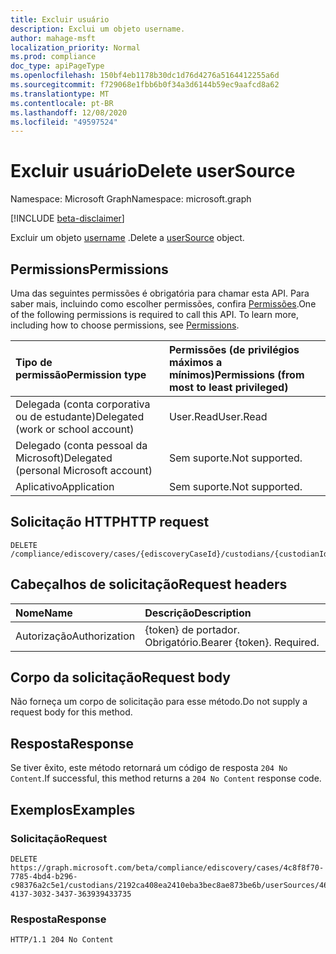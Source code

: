 ```yaml
---
title: Excluir usuário
description: Exclui um objeto username.
author: mahage-msft
localization_priority: Normal
ms.prod: compliance
doc_type: apiPageType
ms.openlocfilehash: 150bf4eb1178b30dc1d76d4276a5164412255a6d
ms.sourcegitcommit: f729068e1fbb6b0f34a3d6144b59ec9aafcd8a62
ms.translationtype: MT
ms.contentlocale: pt-BR
ms.lasthandoff: 12/08/2020
ms.locfileid: "49597524"
---
```

# <a name="delete-usersource"></a><span data-ttu-id="def1c-103">Excluir usuário</span><span class="sxs-lookup"><span data-stu-id="def1c-103">Delete userSource</span></span>

<span data-ttu-id="def1c-104">Namespace: Microsoft Graph</span><span class="sxs-lookup"><span data-stu-id="def1c-104">Namespace: microsoft.graph</span></span>

[!INCLUDE [beta-disclaimer](../../includes/beta-disclaimer.md)]

<span data-ttu-id="def1c-105">Excluir um objeto [username](../resources/usersource.md) .</span><span class="sxs-lookup"><span data-stu-id="def1c-105">Delete a [userSource](../resources/usersource.md) object.</span></span>

## <a name="permissions"></a><span data-ttu-id="def1c-106">Permissions</span><span class="sxs-lookup"><span data-stu-id="def1c-106">Permissions</span></span>

<span data-ttu-id="def1c-p101">Uma das seguintes permissões é obrigatória para chamar esta API. Para saber mais, incluindo como escolher permissões, confira [Permissões](/graph/permissions-reference).</span><span class="sxs-lookup"><span data-stu-id="def1c-p101">One of the following permissions is required to call this API. To learn more, including how to choose permissions, see [Permissions](/graph/permissions-reference).</span></span>

|<span data-ttu-id="def1c-109">Tipo de permissão</span><span class="sxs-lookup"><span data-stu-id="def1c-109">Permission type</span></span>|<span data-ttu-id="def1c-110">Permissões (de privilégios máximos a mínimos)</span><span class="sxs-lookup"><span data-stu-id="def1c-110">Permissions (from most to least privileged)</span></span>|
|:---|:---|
|<span data-ttu-id="def1c-111">Delegada (conta corporativa ou de estudante)</span><span class="sxs-lookup"><span data-stu-id="def1c-111">Delegated (work or school account)</span></span>|<span data-ttu-id="def1c-112">User.Read</span><span class="sxs-lookup"><span data-stu-id="def1c-112">User.Read</span></span>|
|<span data-ttu-id="def1c-113">Delegado (conta pessoal da Microsoft)</span><span class="sxs-lookup"><span data-stu-id="def1c-113">Delegated (personal Microsoft account)</span></span>|<span data-ttu-id="def1c-114">Sem suporte.</span><span class="sxs-lookup"><span data-stu-id="def1c-114">Not supported.</span></span>|
|<span data-ttu-id="def1c-115">Aplicativo</span><span class="sxs-lookup"><span data-stu-id="def1c-115">Application</span></span>|<span data-ttu-id="def1c-116">Sem suporte.</span><span class="sxs-lookup"><span data-stu-id="def1c-116">Not supported.</span></span>|

## <a name="http-request"></a><span data-ttu-id="def1c-117">Solicitação HTTP</span><span class="sxs-lookup"><span data-stu-id="def1c-117">HTTP request</span></span>

<!-- {
  "blockType": "ignored"
}
-->

``` http
DELETE /compliance/ediscovery/cases/{ediscoveryCaseId}/custodians/{custodianId}/userSources/{userSourceId}
```

## <a name="request-headers"></a><span data-ttu-id="def1c-118">Cabeçalhos de solicitação</span><span class="sxs-lookup"><span data-stu-id="def1c-118">Request headers</span></span>

|<span data-ttu-id="def1c-119">Nome</span><span class="sxs-lookup"><span data-stu-id="def1c-119">Name</span></span>|<span data-ttu-id="def1c-120">Descrição</span><span class="sxs-lookup"><span data-stu-id="def1c-120">Description</span></span>|
|:---|:---|
|<span data-ttu-id="def1c-121">Autorização</span><span class="sxs-lookup"><span data-stu-id="def1c-121">Authorization</span></span>|<span data-ttu-id="def1c-p102">{token} de portador. Obrigatório.</span><span class="sxs-lookup"><span data-stu-id="def1c-p102">Bearer {token}. Required.</span></span>|

## <a name="request-body"></a><span data-ttu-id="def1c-124">Corpo da solicitação</span><span class="sxs-lookup"><span data-stu-id="def1c-124">Request body</span></span>

<span data-ttu-id="def1c-125">Não forneça um corpo de solicitação para esse método.</span><span class="sxs-lookup"><span data-stu-id="def1c-125">Do not supply a request body for this method.</span></span>

## <a name="response"></a><span data-ttu-id="def1c-126">Resposta</span><span class="sxs-lookup"><span data-stu-id="def1c-126">Response</span></span>

<span data-ttu-id="def1c-127">Se tiver êxito, este método retornará um código de resposta `204 No Content`.</span><span class="sxs-lookup"><span data-stu-id="def1c-127">If successful, this method returns a `204 No Content` response code.</span></span>

## <a name="examples"></a><span data-ttu-id="def1c-128">Exemplos</span><span class="sxs-lookup"><span data-stu-id="def1c-128">Examples</span></span>

### <a name="request"></a><span data-ttu-id="def1c-129">Solicitação</span><span class="sxs-lookup"><span data-stu-id="def1c-129">Request</span></span>

<!-- {
  "blockType": "request",
  "name": "delete_usersource"
}
-->

``` http
DELETE https://graph.microsoft.com/beta/compliance/ediscovery/cases/4c8f8f70-7785-4bd4-b296-c98376a2c5e1/custodians/2192ca408ea2410eba3bec8ae873be6b/userSources/46384443-4137-3032-3437-363939433735
```

### <a name="response"></a><span data-ttu-id="def1c-130">Resposta</span><span class="sxs-lookup"><span data-stu-id="def1c-130">Response</span></span>

<!-- {
  "blockType": "response",
  "truncated": true
}
-->

``` http
HTTP/1.1 204 No Content
```

